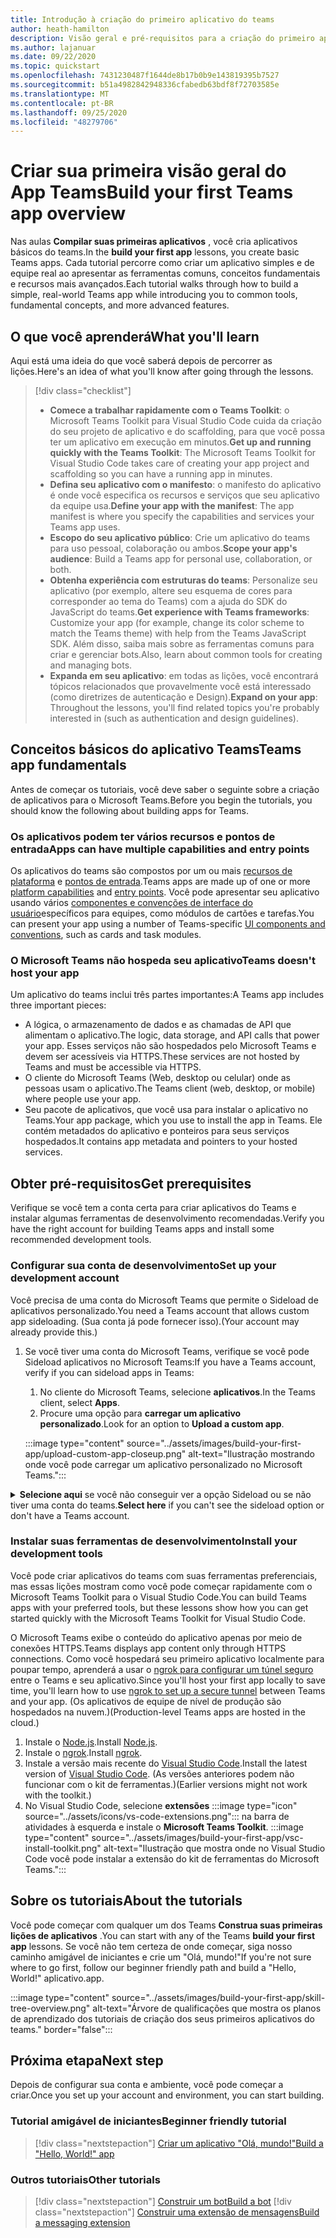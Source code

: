 ```yaml
---
title: Introdução à criação do primeiro aplicativo do teams
author: heath-hamilton
description: Visão geral e pré-requisitos para a criação do primeiro aplicativo do Microsoft Teams
ms.author: lajanuar
ms.date: 09/22/2020
ms.topic: quickstart
ms.openlocfilehash: 7431230487f1644de8b17b0b9e143819395b7527
ms.sourcegitcommit: b51a4982842948336cfabedb63bdf8f72703585e
ms.translationtype: MT
ms.contentlocale: pt-BR
ms.lasthandoff: 09/25/2020
ms.locfileid: "48279706"
---
```

# <a name="build-your-first-teams-app-overview"></a><span data-ttu-id="7e9dc-103">Criar sua primeira visão geral do App Teams</span><span class="sxs-lookup"><span data-stu-id="7e9dc-103">Build your first Teams app overview</span></span>

<span data-ttu-id="7e9dc-104">Nas aulas **Compilar suas primeiras aplicativos** , você cria aplicativos básicos do teams.</span><span class="sxs-lookup"><span data-stu-id="7e9dc-104">In the **build your first app** lessons, you create basic Teams apps.</span></span> <span data-ttu-id="7e9dc-105">Cada tutorial percorre como criar um aplicativo simples e de equipe real ao apresentar as ferramentas comuns, conceitos fundamentais e recursos mais avançados.</span><span class="sxs-lookup"><span data-stu-id="7e9dc-105">Each tutorial walks through how to build a simple, real-world Teams app while introducing you to common tools, fundamental concepts, and more advanced features.</span></span>

## <a name="what-youll-learn"></a><span data-ttu-id="7e9dc-106">O que você aprenderá</span><span class="sxs-lookup"><span data-stu-id="7e9dc-106">What you'll learn</span></span>

<span data-ttu-id="7e9dc-107">Aqui está uma ideia do que você saberá depois de percorrer as lições.</span><span class="sxs-lookup"><span data-stu-id="7e9dc-107">Here's an idea of what you'll know after going through the lessons.</span></span>

> [!div class="checklist"]
  >
  > * <span data-ttu-id="7e9dc-108">**Comece a trabalhar rapidamente com o Teams Toolkit**: o Microsoft Teams Toolkit para Visual Studio Code cuida da criação do seu projeto de aplicativo e do scaffolding, para que você possa ter um aplicativo em execução em minutos.</span><span class="sxs-lookup"><span data-stu-id="7e9dc-108">**Get up and running quickly with the Teams Toolkit**: The Microsoft Teams Toolkit for Visual Studio Code takes care of creating your app project and scaffolding so you can have a running app in minutes.</span></span>
  > * <span data-ttu-id="7e9dc-109">**Defina seu aplicativo com o manifesto**: o manifesto do aplicativo é onde você especifica os recursos e serviços que seu aplicativo da equipe usa.</span><span class="sxs-lookup"><span data-stu-id="7e9dc-109">**Define your app with the manifest**: The app manifest is where you specify the capabilities and services your Teams app uses.</span></span>
  > * <span data-ttu-id="7e9dc-110">**Escopo do seu aplicativo público**: Crie um aplicativo do teams para uso pessoal, colaboração ou ambos.</span><span class="sxs-lookup"><span data-stu-id="7e9dc-110">**Scope your app's audience**: Build a Teams app for personal use, collaboration, or both.</span></span>
  > * <span data-ttu-id="7e9dc-111">**Obtenha experiência com estruturas do teams**: Personalize seu aplicativo (por exemplo, altere seu esquema de cores para corresponder ao tema do Teams) com a ajuda do SDK do JavaScript do teams.</span><span class="sxs-lookup"><span data-stu-id="7e9dc-111">**Get experience with Teams frameworks**: Customize your app (for example, change its color scheme to match the Teams theme) with help from the Teams JavaScript SDK.</span></span> <span data-ttu-id="7e9dc-112">Além disso, saiba mais sobre as ferramentas comuns para criar e gerenciar bots.</span><span class="sxs-lookup"><span data-stu-id="7e9dc-112">Also, learn about common tools for creating and managing bots.</span></span>
  > * <span data-ttu-id="7e9dc-113">**Expanda em seu aplicativo**: em todas as lições, você encontrará tópicos relacionados que provavelmente você está interessado (como diretrizes de autenticação e Design).</span><span class="sxs-lookup"><span data-stu-id="7e9dc-113">**Expand on your app**: Throughout the lessons, you'll find related topics you're probably interested in (such as authentication and design guidelines).</span></span>

## <a name="teams-app-fundamentals"></a><span data-ttu-id="7e9dc-114">Conceitos básicos do aplicativo Teams</span><span class="sxs-lookup"><span data-stu-id="7e9dc-114">Teams app fundamentals</span></span>

<span data-ttu-id="7e9dc-115">Antes de começar os tutoriais, você deve saber o seguinte sobre a criação de aplicativos para o Microsoft Teams.</span><span class="sxs-lookup"><span data-stu-id="7e9dc-115">Before you begin the tutorials, you should know the following about building apps for Teams.</span></span>

### <a name="apps-can-have-multiple-capabilities-and-entry-points"></a><span data-ttu-id="7e9dc-116">Os aplicativos podem ter vários recursos e pontos de entrada</span><span class="sxs-lookup"><span data-stu-id="7e9dc-116">Apps can have multiple capabilities and entry points</span></span>

<span data-ttu-id="7e9dc-117">Os aplicativos do teams são compostos por um ou mais [recursos de plataforma](../concepts/capabilities-overview.md) e [pontos de entrada](../concepts/extensibility-points.md).</span><span class="sxs-lookup"><span data-stu-id="7e9dc-117">Teams apps are made up of one or more [platform capabilities](../concepts/capabilities-overview.md) and [entry points](../concepts/extensibility-points.md).</span></span> <span data-ttu-id="7e9dc-118">Você pode apresentar seu aplicativo usando vários [componentes e convenções de interface do usuário](../concepts/extensibility-points.md#ui-components)específicos para equipes, como módulos de cartões e tarefas.</span><span class="sxs-lookup"><span data-stu-id="7e9dc-118">You can present your app using a number of Teams-specific [UI components and conventions](../concepts/extensibility-points.md#ui-components), such as cards and task modules.</span></span>

### <a name="teams-doesnt-host-your-app"></a><span data-ttu-id="7e9dc-119">O Microsoft Teams não hospeda seu aplicativo</span><span class="sxs-lookup"><span data-stu-id="7e9dc-119">Teams doesn't host your app</span></span>

<span data-ttu-id="7e9dc-120">Um aplicativo do teams inclui três partes importantes:</span><span class="sxs-lookup"><span data-stu-id="7e9dc-120">A Teams app includes three important pieces:</span></span>

* <span data-ttu-id="7e9dc-121">A lógica, o armazenamento de dados e as chamadas de API que alimentam o aplicativo.</span><span class="sxs-lookup"><span data-stu-id="7e9dc-121">The logic, data storage, and API calls that power your app.</span></span> <span data-ttu-id="7e9dc-122">Esses serviços não são hospedados pelo Microsoft Teams e devem ser acessíveis via HTTPS.</span><span class="sxs-lookup"><span data-stu-id="7e9dc-122">These services are not hosted by Teams and must be accessible via HTTPS.</span></span>
* <span data-ttu-id="7e9dc-123">O cliente do Microsoft Teams (Web, desktop ou celular) onde as pessoas usam o aplicativo.</span><span class="sxs-lookup"><span data-stu-id="7e9dc-123">The Teams client (web, desktop, or mobile) where people use your app.</span></span>
* <span data-ttu-id="7e9dc-124">Seu pacote de aplicativos, que você usa para instalar o aplicativo no Teams.</span><span class="sxs-lookup"><span data-stu-id="7e9dc-124">Your app package, which you use to install the app in Teams.</span></span> <span data-ttu-id="7e9dc-125">Ele contém metadados do aplicativo e ponteiros para seus serviços hospedados.</span><span class="sxs-lookup"><span data-stu-id="7e9dc-125">It contains app metadata and pointers to your hosted services.</span></span>

## <a name="get-prerequisites"></a><span data-ttu-id="7e9dc-126">Obter pré-requisitos</span><span class="sxs-lookup"><span data-stu-id="7e9dc-126">Get prerequisites</span></span>

<span data-ttu-id="7e9dc-127">Verifique se você tem a conta certa para criar aplicativos do Teams e instalar algumas ferramentas de desenvolvimento recomendadas.</span><span class="sxs-lookup"><span data-stu-id="7e9dc-127">Verify you have the right account for building Teams apps and install some recommended development tools.</span></span>

### <a name="set-up-your-development-account"></a><span data-ttu-id="7e9dc-128">Configurar sua conta de desenvolvimento</span><span class="sxs-lookup"><span data-stu-id="7e9dc-128">Set up your development account</span></span>

<span data-ttu-id="7e9dc-129">Você precisa de uma conta do Microsoft Teams que permite o Sideload de aplicativos personalizado.</span><span class="sxs-lookup"><span data-stu-id="7e9dc-129">You need a Teams account that allows custom app sideloading.</span></span> <span data-ttu-id="7e9dc-130">(Sua conta já pode fornecer isso).</span><span class="sxs-lookup"><span data-stu-id="7e9dc-130">(Your account may already provide this.)</span></span>

1. <span data-ttu-id="7e9dc-131">Se você tiver uma conta do Microsoft Teams, verifique se você pode Sideload aplicativos no Microsoft Teams:</span><span class="sxs-lookup"><span data-stu-id="7e9dc-131">If you have a Teams account, verify if you can sideload apps in Teams:</span></span>
    1. <span data-ttu-id="7e9dc-132">No cliente do Microsoft Teams, selecione **aplicativos**.</span><span class="sxs-lookup"><span data-stu-id="7e9dc-132">In the Teams client, select **Apps**.</span></span>
    1. <span data-ttu-id="7e9dc-133">Procure uma opção para **carregar um aplicativo personalizado**.</span><span class="sxs-lookup"><span data-stu-id="7e9dc-133">Look for an option to **Upload a custom app**.</span></span>

    :::image type="content" source="../assets/images/build-your-first-app/upload-custom-app-closeup.png" alt-text="Ilustração mostrando onde você pode carregar um aplicativo personalizado no Microsoft Teams.":::

<!-- markdownlint-disable MD033 -->
<details>

<summary><span data-ttu-id="7e9dc-135"><b>Selecione aqui</b> se você não conseguir ver a opção Sideload ou se não tiver uma conta do teams.</span><span class="sxs-lookup"><span data-stu-id="7e9dc-135"><b>Select here</b> if you can't see the sideload option or don't have a Teams account.</span></span></summary>

<span data-ttu-id="7e9dc-136">Você pode obter uma conta de teste gratuita do teams que permite que o aplicativo Sideload ingresse no programa de desenvolvedor do 365 da Microsoft.</span><span class="sxs-lookup"><span data-stu-id="7e9dc-136">You can get a free Teams test account that allows app sideloading by joining the Microsoft 365 developer program.</span></span> <span data-ttu-id="7e9dc-137">(O processo de registro leva aproximadamente dois minutos.)</span><span class="sxs-lookup"><span data-stu-id="7e9dc-137">(The registration process takes approximately two minutes.)</span></span>

1. <span data-ttu-id="7e9dc-138">Vá para o [programa Microsoft 365 Developer](https://developer.microsoft.com/microsoft-365/dev-program).</span><span class="sxs-lookup"><span data-stu-id="7e9dc-138">Go to the [Microsoft 365 developer program](https://developer.microsoft.com/microsoft-365/dev-program).</span></span>
1. <span data-ttu-id="7e9dc-139">Selecione **ingressar agora** e siga as instruções na tela.</span><span class="sxs-lookup"><span data-stu-id="7e9dc-139">Select **Join Now** and follow the onscreen instructions.</span></span>
1. <span data-ttu-id="7e9dc-140">Quando você chegar à tela de boas-vindas, selecione **Configurar a assinatura E5**.</span><span class="sxs-lookup"><span data-stu-id="7e9dc-140">When you get to the welcome screen, select **Set up E5 subscription**.</span></span>
1. <span data-ttu-id="7e9dc-141">Configurar sua conta de administrador.</span><span class="sxs-lookup"><span data-stu-id="7e9dc-141">Set up your administrator account.</span></span> <span data-ttu-id="7e9dc-142">Após concluir, você verá uma tela como esta.</span><span class="sxs-lookup"><span data-stu-id="7e9dc-142">Once you finish, you should see a screen like this.</span></span>
:::image type="content" source="../assets/images/build-your-first-app/dev-program-subscription.png" alt-text="Exemplo do que você vê após se inscrever no programa de desenvolvedor do Microsoft 365.":::
1. <span data-ttu-id="7e9dc-144">Faça logon no Microsoft Teams usando a conta de administrador que você acabou de configurar.</span><span class="sxs-lookup"><span data-stu-id="7e9dc-144">Log in to Teams using the administrator account you just set up.</span></span>
1. <span data-ttu-id="7e9dc-145">Verifique se agora você tem a opção **carregar um aplicativo personalizado** .</span><span class="sxs-lookup"><span data-stu-id="7e9dc-145">Verify if you now have the **Upload a custom app** option.</span></span>

</details>

### <a name="install-your-development-tools"></a><span data-ttu-id="7e9dc-146">Instalar suas ferramentas de desenvolvimento</span><span class="sxs-lookup"><span data-stu-id="7e9dc-146">Install your development tools</span></span>

<span data-ttu-id="7e9dc-147">Você pode criar aplicativos do teams com suas ferramentas preferenciais, mas essas lições mostram como você pode começar rapidamente com o Microsoft Teams Toolkit para o Visual Studio Code.</span><span class="sxs-lookup"><span data-stu-id="7e9dc-147">You can build Teams apps with your preferred tools, but these lessons show how you can get started quickly with the Microsoft Teams Toolkit for Visual Studio Code.</span></span>

<span data-ttu-id="7e9dc-148">O Microsoft Teams exibe o conteúdo do aplicativo apenas por meio de conexões HTTPS.</span><span class="sxs-lookup"><span data-stu-id="7e9dc-148">Teams displays app content only through HTTPS connections.</span></span> <span data-ttu-id="7e9dc-149">Como você hospedará seu primeiro aplicativo localmente para poupar tempo, aprenderá a usar o [ngrok para configurar um túnel seguro](../concepts/build-and-test/debug.md#locally-hosted) entre o Teams e seu aplicativo.</span><span class="sxs-lookup"><span data-stu-id="7e9dc-149">Since you'll host your first app locally to save time, you'll learn how to use [ngrok to set up a secure tunnel](../concepts/build-and-test/debug.md#locally-hosted) between Teams and your app.</span></span> <span data-ttu-id="7e9dc-150">(Os aplicativos de equipe de nível de produção são hospedados na nuvem.)</span><span class="sxs-lookup"><span data-stu-id="7e9dc-150">(Production-level Teams apps are hosted in the cloud.)</span></span>

1. <span data-ttu-id="7e9dc-151">Instale o [Node.js](https://nodejs.org/en/).</span><span class="sxs-lookup"><span data-stu-id="7e9dc-151">Install [Node.js](https://nodejs.org/en/).</span></span>
1. <span data-ttu-id="7e9dc-152">Instale o [ngrok](https://ngrok.com/download).</span><span class="sxs-lookup"><span data-stu-id="7e9dc-152">Install [ngrok](https://ngrok.com/download).</span></span>
1. <span data-ttu-id="7e9dc-153">Instale a versão mais recente do [Visual Studio Code](https://code.visualstudio.com/download).</span><span class="sxs-lookup"><span data-stu-id="7e9dc-153">Install the latest version of [Visual Studio Code](https://code.visualstudio.com/download).</span></span> <span data-ttu-id="7e9dc-154">(As versões anteriores podem não funcionar com o kit de ferramentas.)</span><span class="sxs-lookup"><span data-stu-id="7e9dc-154">(Earlier versions might not work with the toolkit.)</span></span>
1. No Visual Studio Code, selecione **extensões** :::image type="icon" source="../assets/icons/vs-code-extensions.png"::: na barra de atividades à esquerda e instale o **Microsoft Teams Toolkit**.
    :::image type="content" source="../assets/images/build-your-first-app/vsc-install-toolkit.png" alt-text="Ilustração que mostra onde no Visual Studio Code você pode instalar a extensão do kit de ferramentas do Microsoft Teams.":::

## <a name="about-the-tutorials"></a><span data-ttu-id="7e9dc-157">Sobre os tutoriais</span><span class="sxs-lookup"><span data-stu-id="7e9dc-157">About the tutorials</span></span>

<span data-ttu-id="7e9dc-158">Você pode começar com qualquer um dos Teams **Construa suas primeiras lições de aplicativos** .</span><span class="sxs-lookup"><span data-stu-id="7e9dc-158">You can start with any of the Teams **build your first app** lessons.</span></span> <span data-ttu-id="7e9dc-159">Se você não tem certeza de onde começar, siga nosso caminho amigável de iniciantes e crie um "Olá, mundo!"</span><span class="sxs-lookup"><span data-stu-id="7e9dc-159">If you're not sure where to go first, follow our beginner friendly path and build a "Hello, World!"</span></span> <span data-ttu-id="7e9dc-160">aplicativo.</span><span class="sxs-lookup"><span data-stu-id="7e9dc-160">app.</span></span>

:::image type="content" source="../assets/images/build-your-first-app/skill-tree-overview.png" alt-text="Árvore de qualificações que mostra os planos de aprendizado dos tutoriais de criação dos seus primeiros aplicativos do teams." border="false":::

## <a name="next-step"></a><span data-ttu-id="7e9dc-162">Próxima etapa</span><span class="sxs-lookup"><span data-stu-id="7e9dc-162">Next step</span></span>

<span data-ttu-id="7e9dc-163">Depois de configurar sua conta e ambiente, você pode começar a criar.</span><span class="sxs-lookup"><span data-stu-id="7e9dc-163">Once you set up your account and environment, you can start building.</span></span>

### <a name="beginner-friendly-tutorial"></a><span data-ttu-id="7e9dc-164">Tutorial amigável de iniciantes</span><span class="sxs-lookup"><span data-stu-id="7e9dc-164">Beginner friendly tutorial</span></span>

> [!div class="nextstepaction"]
> [<span data-ttu-id="7e9dc-165">Criar um aplicativo "Olá, mundo!"</span><span class="sxs-lookup"><span data-stu-id="7e9dc-165">Build a "Hello, World!" app</span></span>](../build-your-first-app/build-and-run.md)

### <a name="other-tutorials"></a><span data-ttu-id="7e9dc-166">Outros tutoriais</span><span class="sxs-lookup"><span data-stu-id="7e9dc-166">Other tutorials</span></span>

> [!div class="nextstepaction"]
> [<span data-ttu-id="7e9dc-167">Construir um bot</span><span class="sxs-lookup"><span data-stu-id="7e9dc-167">Build a bot</span></span>](../build-your-first-app/build-bot.md)
> [!div class="nextstepaction"]
> [<span data-ttu-id="7e9dc-168">Construir uma extensão de mensagens</span><span class="sxs-lookup"><span data-stu-id="7e9dc-168">Build a messaging extension</span></span>](../build-your-first-app/build-messaging-extension.md)